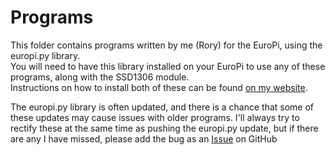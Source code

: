 # Programs

This folder contains programs written by me (Rory) for the EuroPi, using the europi.py library.  
You will need to have this library installed on your EuroPi to use any of these programs, along with the SSD1306 module.  
Instructions on how to install both of these can be found [on my website](https://allensynthesis.co.uk/europi/europi-programming.html).  
  
The europi.py library is often updated, and there is a chance that some of these updates may cause issues with older programs. I'll always try to rectify these at the same time as pushing the europi.py update, but if there are any I have missed, please add the bug as an [Issue](https://github.com/Allen-Synthesis/EuroPi/issues) on GitHub
